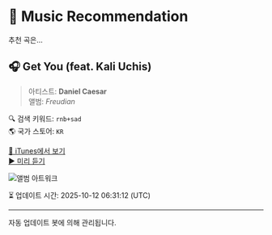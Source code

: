 
# 🎵 Music Recommendation

추천 곡은...

## 🎧 Get You (feat. Kali Uchis)  
> 아티스트: **Daniel Caesar**  
> 앨범: _Freudian_  

🔍 검색 키워드: `rnb+sad`  
🌎 국가 스토어: `KR`

[🔗 iTunes에서 보기](https://music.apple.com/kr/album/get-you-feat-kali-uchis/1799080774?i=1799080775&uo=4)  
[▶️ 미리 듣기](https://audio-ssl.itunes.apple.com/itunes-assets/AudioPreview221/v4/a2/64/7e/a2647e53-f16c-ec35-0b41-cf6a65ab69a2/mzaf_7427365009000821098.plus.aac.p.m4a)

![앨범 아트워크](https://is1-ssl.mzstatic.com/image/thumb/Music211/v4/b6/cd/1a/b6cd1a5b-83af-a1e2-0ad7-ea530fcf2522/859722261219.jpg/100x100bb.jpg)

⏳ 업데이트 시간: 2025-10-12 06:31:12 (UTC)

---
자동 업데이트 봇에 의해 관리됩니다.
